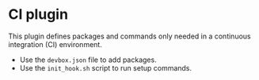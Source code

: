 # CI plugin

This plugin defines packages and commands only needed in a continuous integration (CI) environment.

* Use the `devbox.json` file to add packages.
* Use the `init_hook.sh` script to run setup commands.
